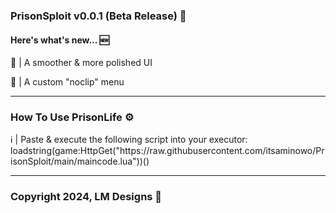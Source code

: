 <h3 align="left">PrisonSploit v0.0.1 (Beta Release) 👾</h3>
<h4 align="left">Here's what's new... 🆕</h4>
<p align="left">💅 | A smoother & more polished UI</p>
<p align="left">🔀 | A custom "noclip" menu</p>
<hr>
<h3 align="left">How To Use PrisonLife ⚙️</h3>
<p align="left">ℹ️ | Paste & execute the following script into your executor: loadstring(game:HttpGet("https://raw.githubusercontent.com/itsaminowo/PrisonSploit/main/maincode.lua"))()</p>
<hr>
<h3 align="left">Copyright 2024, LM Designs 💖</h3>